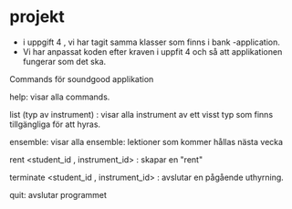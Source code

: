 # projekt

* i uppgift 4 , vi har tagit samma klasser som finns i bank -application. 
* Vi har anpassat koden efter kraven i uppfit 4 och så att applikationen fungerar som det ska. 


Commands för soundgood applikation

help:  visar alla commands.


list   (typ av instrument) :  visar alla instrument av ett visst typ som finns tillgängliga för att hyras.
  
ensemble:  visar alla ensemble: lektioner som kommer hållas nästa vecka
  
 rent <student_id , instrument_id> :  skapar en "rent"
 
  terminate <student_id , instrument_id> : avslutar en pågående uthyrning. 
  
  quit: avslutar programmet 
